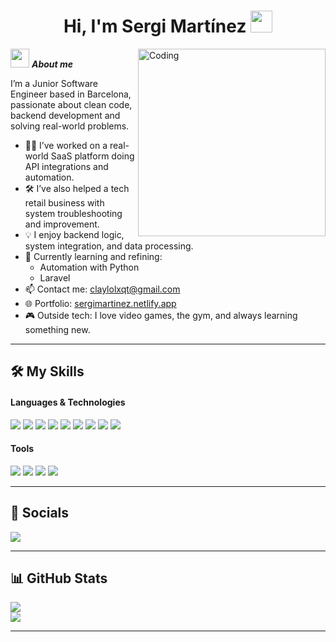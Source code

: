 <h1 align="center"><b>Hi, I'm Sergi Martínez</b> <img src="https://media.giphy.com/media/hvRJCLFzcasrR4ia7z/giphy.gif" width="35"></h1>

<img align="right" width=300px alt="Coding" src="https://c.tenor.com/GN73MKBawZYAAAAi/busy-cute.gif" />

<img src="https://media.giphy.com/media/ObNTw8Uzwy6KQ/giphy.gif" width="30px">&nbsp;***About me***

I’m a Junior Software Engineer based in Barcelona, passionate about clean code, backend development and solving real-world problems.

- 👨‍💻 I’ve worked on a real-world SaaS platform doing API integrations and automation.
- 🛠 I’ve also helped a tech retail business with system troubleshooting and improvement.
- 💡 I enjoy backend logic, system integration, and data processing.
- 🌱 Currently learning and refining:
  - Automation with Python
  - Laravel
- 📫 Contact me: claylolxqt@gmail.com
- 🌐 Portfolio: [sergimartinez.netlify.app](https://sergimartinez.netlify.app/)
- 🎮 Outside tech: I love video games, the gym, and always learning something new.

---

## 🛠 My Skills

<h4> Languages & Technologies </h4>
<span> 
  <img src="https://img.shields.io/badge/HTML5-E34F26?style=for-the-badge&logo=html5&logoColor=white">
  <img src="https://img.shields.io/badge/CSS3-1572B6?style=for-the-badge&logo=css3&logoColor=white">
  <img src="https://img.shields.io/badge/JavaScript-F7DF1E?style=for-the-badge&logo=javascript&logoColor=black">
  <img src="https://img.shields.io/badge/Node.js-339933?style=for-the-badge&logo=nodedotjs&logoColor=white">
  <img src="https://img.shields.io/badge/PHP-777BB4?style=for-the-badge&logo=php&logoColor=white">
  <img src="https://img.shields.io/badge/Laravel-FF2D20?style=for-the-badge&logo=laravel&logoColor=white">
  <img src="https://img.shields.io/badge/C%23-239120.svg?style=for-the-badge&logo=c-sharp&logoColor=white">
  <img src="https://img.shields.io/badge/Python-3670A0?style=for-the-badge&logo=python&logoColor=ffdd54">
  <img src="https://img.shields.io/badge/MySQL-00000F?style=for-the-badge&logo=mysql&logoColor=white">
</span>

<h4> Tools </h4>
<span>
  <img src="https://img.shields.io/badge/Git-F05032?style=for-the-badge&logo=git&logoColor=white">
  <img src="https://img.shields.io/badge/Postman-FF6C37?style=for-the-badge&logo=postman&logoColor=white">
  <img src="https://img.shields.io/badge/MySQL%20Workbench-4479A1?style=for-the-badge&logo=mysql&logoColor=white">
  <img src="https://img.shields.io/badge/XAMPP-FB7A24?style=for-the-badge&logo=xampp&logoColor=white">
</span>

---

## 🔗 Socials

<a href="https://www.linkedin.com/in/sergi-martinez-sanabre-7511182a5/">
  <img src="https://img.shields.io/badge/LinkedIn-%230077B5.svg?style=for-the-badge&logo=linkedin&logoColor=white">
</a>

---

## 📊 GitHub Stats

[![](https://github-readme-stats.vercel.app/api?username=claylolx&show_icons=true&theme=tokyonight&hide_border=true&locale=en)](https://github.com/claylolx)  
[![](https://github-readme-streak-stats.herokuapp.com/?user=claylolx&theme=material-palenight)](https://github.com/claylolx)

---
